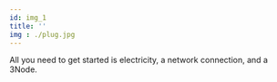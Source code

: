 ```yaml
---
id: img_1
title: ''
img : ./plug.jpg
---
```

All you need to get started is electricity, a network connection, and a 3Node.